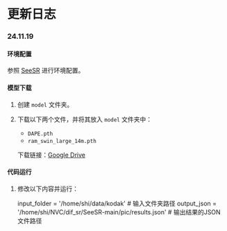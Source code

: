 # 更新日志

### 24.11.19

#### 环境配置
参照 [SeeSR](https://github.com/cswry/SeeSR) 进行环境配置。

#### 模型下载
1. 创建 `model` 文件夹。
2. 下载以下两个文件，并将其放入 `model` 文件夹中：
   - `DAPE.pth`
   - `ram_swin_large_14m.pth`

   下载链接：[Google Drive](https://drive.google.com/drive/folders/12HXrRGEXUAnmHRaf0bIn-S8XSK4Ku0JO)

#### 代码运行
1. 修改以下内容并运行：

   input_folder = '/home/shi/data/kodak'  # 输入文件夹路径
   output_json = '/home/shi/NVC/dif_sr/SeeSR-main/pic/results.json'  # 输出结果的JSON文件路径

